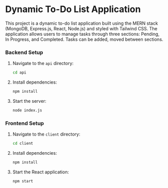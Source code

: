 
# Dynamic To-Do List Application

This project is a dynamic to-do list application built using the MERN stack (MongoDB, Express.js, React, Node.js) and styled with Tailwind CSS. The application allows users to manage tasks through three sections: Pending, In Progress, and Completed. Tasks can be added, moved between sections.


### Backend Setup

1. Navigate to the `api` directory:
    ```bash
    cd api
    ```

2. Install dependencies:
    ```bash
    npm install
    ```

3. Start the server:
    ```bash
    node index.js
    ```

### Frontend Setup

1. Navigate to the `client` directory:
    ```bash
    cd client
    ```

2. Install dependencies:
    ```bash
    npm install
    ```

3. Start the React application:
    ```bash
    npm start
    ```

